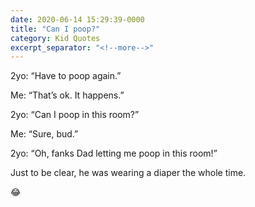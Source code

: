 ```yaml
---
date: 2020-06-14 15:29:39-0000
title: "Can I poop?"
category: Kid Quotes
excerpt_separator: "<!--more-->"
---
```


2yo: “Have to poop again.”
 
Me: “That’s ok. It happens.”
 
2yo: “Can I poop in this room?”
 
Me: “Sure, bud.”
 
2yo: “Oh, fanks Dad letting me poop in this room!”
 
Just to be clear, he was wearing a diaper the whole time.
 
😂
<!--more-->